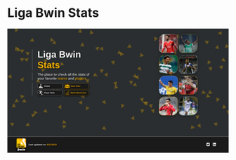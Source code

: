 # Liga Bwin Stats

![Screenshot](https://github.com/tomaslb26/Liga-Bwin-Stats/blob/main/landingpage_ss.png)

